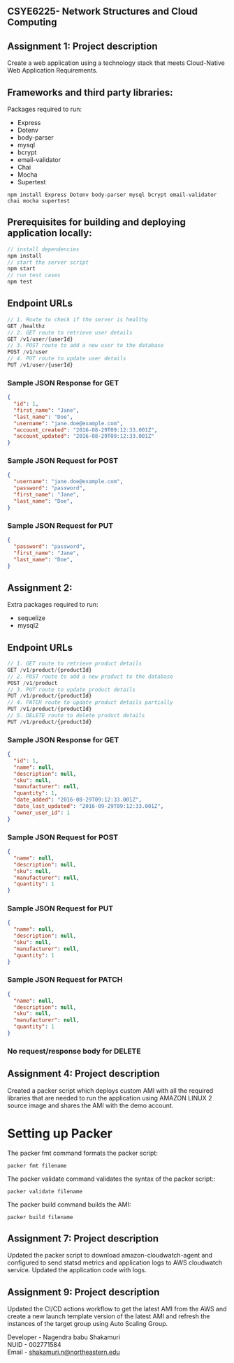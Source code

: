 ## CSYE6225- Network Structures and Cloud Computing
## Assignment 1: Project description
Create a web application using a technology stack that meets Cloud-Native Web Application Requirements.
## Frameworks and third party libraries:
Packages required to run:
- Express
- Dotenv
- body-parser
- mysql
- bcrypt
- email-validator
- Chai
- Mocha
- Supertest
```
npm install Express Dotenv body-parser mysql bcrypt email-validator chai mocha supertest
```
## Prerequisites for building and deploying application locally:
```javascript
// install dependencies
npm install
// start the server script
npm start
// run test cases
npm test
```
## Endpoint URLs
```javascript
// 1. Route to check if the server is healthy
GET /healthz
// 2. GET route to retrieve user details
GET /v1/user/{userId}
// 3. POST route to add a new user to the database
POST /v1/user
// 4. PUT route to update user details
PUT /v1/user/{userId}
```
### Sample JSON Response for GET
```json
{
  "id": 1,
  "first_name": "Jane",
  "last_name": "Doe",
  "username": "jane.doe@example.com",
  "account_created": "2016-08-29T09:12:33.001Z",
  "account_updated": "2016-08-29T09:12:33.001Z"
}
```

### Sample JSON Request for POST
```json
{
  "username": "jane.doe@example.com",
  "password": "password",
  "first_name": "Jane",
  "last_name": "Doe",  
}
```

### Sample JSON Request for PUT
```json
{
  "password": "password",
  "first_name": "Jane",
  "last_name": "Doe",  
}
```

## Assignment 2:
Extra packages required to run:
- sequelize
- mysql2

## Endpoint URLs
```javascript
// 1. GET route to retrieve product details
GET /v1/product/{productId}
// 2. POST route to add a new product to the database
POST /v1/product
// 3. PUT route to update product details
PUT /v1/product/{productId}
// 4. PATCH route to update product details partially
PUT /v1/product/{productId}
// 5. DELETE route to delete product details
PUT /v1/product/{productId}
```

### Sample JSON Response for GET
```json
{
  "id": 1,
  "name": null,
  "description": null,
  "sku": null,
  "manufacturer": null,
  "quantity": 1,
  "date_added": "2016-08-29T09:12:33.001Z",
  "date_last_updated": "2016-09-29T09:12:33.001Z",
  "owner_user_id": 1
}
```

### Sample JSON Request for POST
```json
{
  "name": null,
  "description": null,
  "sku": null,
  "manufacturer": null,
  "quantity": 1
}
```

### Sample JSON Request for PUT
```json
{
  "name": null,
  "description": null,
  "sku": null,
  "manufacturer": null,
  "quantity": 1
}
```

### Sample JSON Request for PATCH
```json
{
  "name": null,
  "description": null,
  "sku": null,
  "manufacturer": null,
  "quantity": 1
}
```

### No request/response body for DELETE

## Assignment 4: Project description
Created a packer script which deploys custom AMI with all the required libraries that are needed to run the application using AMAZON LINUX 2 source image and shares the AMI with the demo account.

# Setting up Packer

The packer fmt command formats the packer script:
```
packer fmt filename
```

The packer validate command validates the syntax of the packer script::
```
packer validate filename
```

The packer build command builds the AMI:
```
packer build filename
```

## Assignment 7: Project description
Updated the packer script to download amazon-cloudwatch-agent and configured to send statsd metrics and application logs to AWS cloudwatch service.
Updated the application code with logs.

## Assignment 9: Project description
Updated the CI/CD actions workflow to get the latest AMI from the AWS and create a new launch template version of the latest AMI and refresh the instances of the target group using Auto Scaling Group.

Developer - Nagendra babu Shakamuri <br>
NUID - 002771584 </br>
Email - shakamuri.n@northeastern.edu
